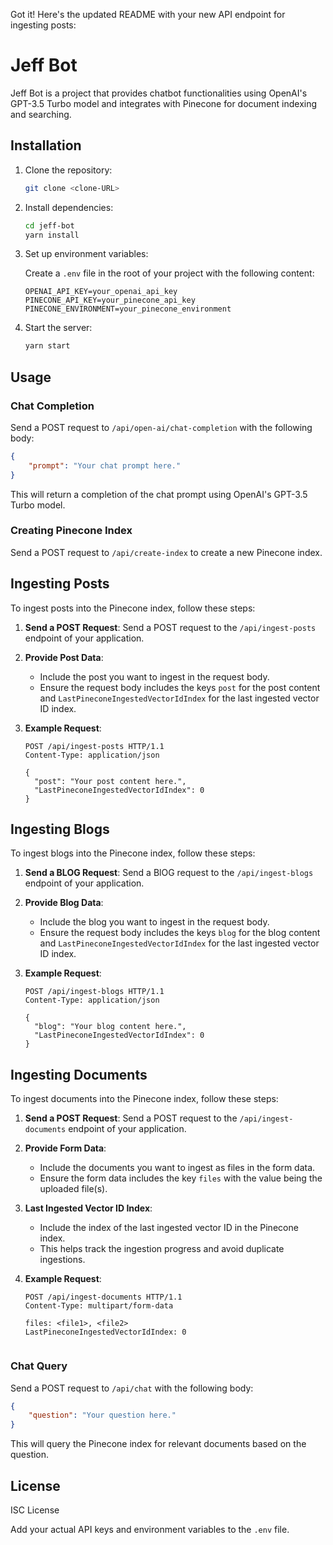 Got it! Here's the updated README with your new API endpoint for ingesting posts:

# Jeff Bot

Jeff Bot is a project that provides chatbot functionalities using OpenAI's GPT-3.5 Turbo model and integrates with Pinecone for document indexing and searching.

## Installation

1. Clone the repository:

    ```bash
    git clone <clone-URL>
    ```

2. Install dependencies:

    ```bash
    cd jeff-bot
    yarn install
    ```

3. Set up environment variables:

    Create a `.env` file in the root of your project with the following content:

    ```dotenv
    OPENAI_API_KEY=your_openai_api_key
    PINECONE_API_KEY=your_pinecone_api_key
    PINECONE_ENVIRONMENT=your_pinecone_environment
    ```

4. Start the server:

    ```bash
    yarn start
    ```

## Usage

### Chat Completion

Send a POST request to `/api/open-ai/chat-completion` with the following body:

```json
{
    "prompt": "Your chat prompt here."
}
```

This will return a completion of the chat prompt using OpenAI's GPT-3.5 Turbo model.

### Creating Pinecone Index

Send a POST request to `/api/create-index` to create a new Pinecone index.

## Ingesting Posts

To ingest posts into the Pinecone index, follow these steps:

1. **Send a POST Request**: Send a POST request to the `/api/ingest-posts` endpoint of your application.

2. **Provide Post Data**:

    - Include the post you want to ingest in the request body.
    - Ensure the request body includes the keys `post` for the post content and `LastPineconeIngestedVectorIdIndex` for the last ingested vector ID index.

3. **Example Request**:

    ```http
    POST /api/ingest-posts HTTP/1.1
    Content-Type: application/json

    {
      "post": "Your post content here.",
      "LastPineconeIngestedVectorIdIndex": 0
    }
    ```

## Ingesting Blogs

To ingest blogs into the Pinecone index, follow these steps:

1. **Send a BLOG Request**: Send a BlOG request to the `/api/ingest-blogs` endpoint of your application.

2. **Provide Blog Data**:

    - Include the blog you want to ingest in the request body.
    - Ensure the request body includes the keys `blog` for the blog content and `LastPineconeIngestedVectorIdIndex` for the last ingested vector ID index.

3. **Example Request**:

    ```http
    POST /api/ingest-blogs HTTP/1.1
    Content-Type: application/json

    {
      "blog": "Your blog content here.",
      "LastPineconeIngestedVectorIdIndex": 0
    }
    ```

## Ingesting Documents

To ingest documents into the Pinecone index, follow these steps:

1. **Send a POST Request**: Send a POST request to the `/api/ingest-documents` endpoint of your application.

2. **Provide Form Data**:
   - Include the documents you want to ingest as files in the form data.
   - Ensure the form data includes the key `files` with the value being the uploaded file(s).

3. **Last Ingested Vector ID Index**:
   - Include the index of the last ingested vector ID in the Pinecone index.
   - This helps track the ingestion progress and avoid duplicate ingestions.

4. **Example Request**:
   ```http
   POST /api/ingest-documents HTTP/1.1
   Content-Type: multipart/form-data

   files: <file1>, <file2>
   LastPineconeIngestedVectorIdIndex: 0


### Chat Query

Send a POST request to `/api/chat` with the following body:

```json
{
    "question": "Your question here."
}
```

This will query the Pinecone index for relevant documents based on the question.

## License

ISC License

Add your actual API keys and environment variables to the `.env` file.
